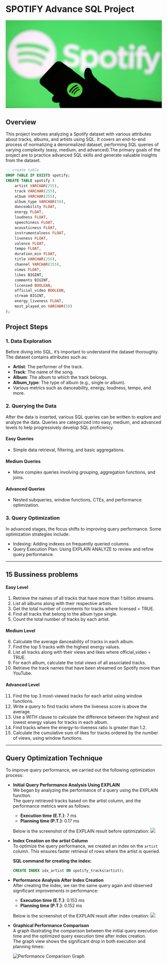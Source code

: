 # SPOTIFY Advance SQL Project
![](https://github.com/krishnavamsi42/SPOTIFY_SQL_PROJECT/blob/main/spotify_logo.jpg)
## Overview
This project involves analyzing a Spotify dataset with various attributes about tracks, albums, and artists using SQL. It covers an end-to-end process of normalizing a denormalized dataset, performing SQL queries of varying complexity (easy, medium, and advanced).The primary goals of the project are to practice advanced SQL skills and generate valuable insights from the dataset.
```sql
-- create table
DROP TABLE IF EXISTS spotify;
CREATE TABLE spotify (
    artist VARCHAR(255),
    track VARCHAR(255),
    album VARCHAR(255),
    album_type VARCHAR(50),
    danceability FLOAT,
    energy FLOAT,
    loudness FLOAT,
    speechiness FLOAT,
    acousticness FLOAT,
    instrumentalness FLOAT,
    liveness FLOAT,
    valence FLOAT,
    tempo FLOAT,
    duration_min FLOAT,
    title VARCHAR(255),
    channel VARCHAR(255),
    views FLOAT,
    likes BIGINT,
    comments BIGINT,
    licensed BOOLEAN,
    official_video BOOLEAN,
    stream BIGINT,
    energy_liveness FLOAT,
    most_played_on VARCHAR(50)
);
```
## Project Steps
### 1. Data Exploration
Before diving into SQL, it’s important to understand the dataset thoroughly. The dataset contains attributes such as:

- **Artist**: The performer of the track.
- **Track**: The name of the song.
- **Album**: The album to which the track belongs.
- **Album_type**: The type of album (e.g., single or album).
- Various metrics such as danceability, energy, loudness, tempo, and more.

### 2. Querying the Data
After the data is inserted, various SQL queries can be written to explore and analyze the data. Queries are categorized into easy, medium, and advanced levels to help progressively develop SQL proficiency.

#### Easy Queries
- Simple data retrieval, filtering, and basic aggregations.
#### Medium Queries
- More complex queries involving grouping, aggregation functions, and joins.
#### Advanced Queries
- Nested subqueries, window functions, CTEs, and performance optimization.

### 3. Query Optimization
In advanced stages, the focus shifts to improving query performance. Some optimization strategies include:

- Indexing: Adding indexes on frequently queried columns.
- Query Execution Plan: Using EXPLAIN ANALYZE to review and refine query performance.

---
## 15 Bussiness problems
#### Easy Level
1. Retrieve the names of all tracks that have more than 1 billion streams.
2. List all albums along with their respective artists.
3. Get the total number of comments for tracks where licensed = TRUE.
4. Find all tracks that belong to the album type single.
5. Count the total number of tracks by each artist.

#### Medium Level
6. Calculate the average danceability of tracks in each album.
7. Find the top 5 tracks with the highest energy values.
8. List all tracks along with their views and likes where official_video = TRUE.
9. For each album, calculate the total views of all associated tracks.
10. Retrieve the track names that have been streamed on Spotify more than YouTube.

#### Advanced Level
11. Find the top 3 most-viewed tracks for each artist using window functions.
12. Write a query to find tracks where the liveness score is above the average.
13. Use a WITH clause to calculate the difference between the highest and lowest energy values for tracks in each album.
14. Find tracks where the energy-to-liveness ratio is greater than 1.2.
15. Calculate the cumulative sum of likes for tracks ordered by the number of views, using window functions.
----

## Query Optimization Technique
To improve query performance, we carried out the following optimization process:
- **Initial Query Performance Analysis Using EXPLAIN**  
  We began by analyzing the performance of a query using the EXPLAIN function.  
  The query retrieved tracks based on the artist column, and the performance metrics were as follows:
  
  - **Execution time (E.T.)**: 7 ms
  - **Planning time (P.T.)**: 0.17 ms

  Below is the screenshot of the EXPLAIN result before optimization:
![](https://github.com/najirh/najirh-Spotify-Data-Analysis-using-SQL/blob/main/spotify_explain_before_index.png)
- **Index Creation on the artist Column**  
  To optimize the query performance, we created an index on the `artist` column. This ensures faster retrieval of rows where the artist is queried.

  **SQL command for creating the index:**
  ```sql
  CREATE INDEX idx_artist ON spotify_tracks(artist);
- **Performance Analysis After Index Creation**  
  After creating the index, we ran the same query again and observed significant improvements in performance:

  - **Execution time (E.T.)**: 0.153 ms
  - **Planning time (P.T.)**: 0.152 ms

  Below is the screenshot of the EXPLAIN result after index creation:
![](https://github.com/krishnavamsi42/SPOTIFY_SQL_PROJECT/blob/main/spotify_explain_after_index.png)
- **Graphical Performance Comparison**  
  A graph illustrating the comparison between the initial query execution time and the optimized query execution time after index creation.  
  The graph view shows the significant drop in both execution and planning times:

  ![Performance Comparison Graph](https://github.com/krishnavamsi42/SPOTIFY_SQL_PROJECT/blob/main/spotify_graphical%20view%203.png)

